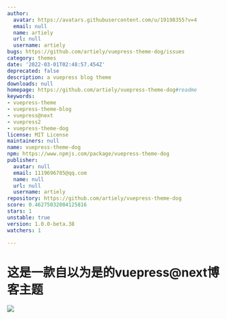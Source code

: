 ```yaml
---
author:
  avatar: https://avatars.githubusercontent.com/u/19198355?v=4
  email: null
  name: artiely
  url: null
  username: artiely
bugs: https://github.com/artiely/vuepress-theme-dog/issues
category: themes
date: '2022-03-01T02:48:57.454Z'
deprecated: false
description: a vuepress blog theme
downloads: null
homepage: https://github.com/artiely/vuepress-theme-dog#readme
keywords:
- vuepress-theme
- vuepress-theme-blog
- vuepress@next
- vuepress2
- vuepress-theme-dog
license: MIT License
maintainers: null
name: vuepress-theme-dog
npm: https://www.npmjs.com/package/vuepress-theme-dog
publisher:
  avatar: null
  email: 1119696785@qq.com
  name: null
  url: null
  username: artiely
repository: https://github.com/artiely/vuepress-theme-dog
score: 0.46275032004125816
stars: 1
unstable: true
version: 1.0.0-beta.38
watchers: 1

---
```


# 这是一款自以为是的vuepress@next博客主题

![](https://gitee.com/artiely/Figure-bed/raw/master/20220225160753.png)